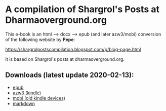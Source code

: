 # A compilation of Shargrol's Posts at Dharmaoverground.org

This e-book is an html --> docx --> epub (and later azw3/mobi) conversion of the following website by **Pepe**:

https://shargrolpostscompilation.blogspot.com/p/blog-page.html

It is based on Shargrol's posts at dharmaoverground.org.

## Downloads (latest update 2020-02-13):

- [epub](https://github.com/atrahhdis/shargrol/raw/master/ebooks/A%20Compilation%20of%20Shargrol's%20Posts%20at%20Dharmaoverground.org%20-%20Shargrol.epub)
- [azw3 (kindle)](https://github.com/atrahhdis/shargrol/raw/master/ebooks/A%20Compilation%20of%20Shargrol's%20Posts%20at%20Dharmaoverground.org%20-%20Shargrol.azw3)
- [mobi (old kindle devices)](https://github.com/atrahhdis/shargrol/raw/master/ebooks/A%20Compilation%20of%20Shargrol's%20Posts%20at%20Dharmaoverground.org%20-%20Shargrol.mobi)
- [markdown](https://raw.githubusercontent.com/atrahhdis/shargrol/master/A%20Compilation%20of%20Shargrol's%20Posts%20at%20Dharmaoverground.org%20-%20Shargrol.md)
